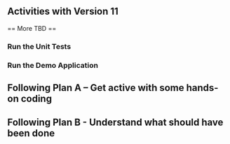 ## Activities with Version 11

== More TBD ==

### Run the Unit Tests
### Run the Demo Application
## Following Plan A – Get active with some hands-on coding
## Following Plan B - Understand what should have been done
